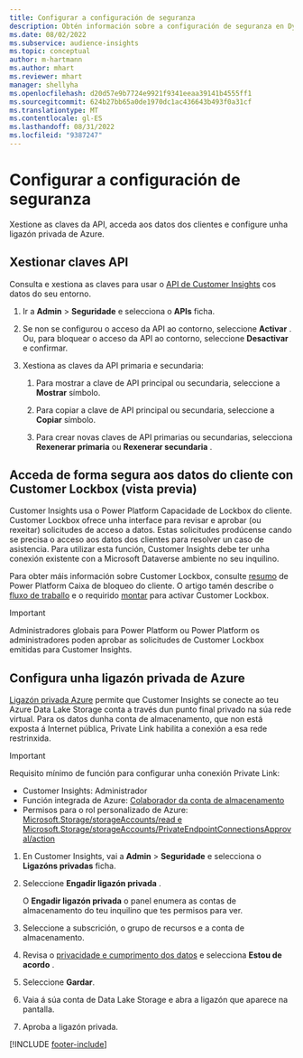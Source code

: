 ```yaml
---
title: Configurar a configuración de seguranza
description: Obtén información sobre a configuración de seguranza en Dynamics 365 Customer Insights.
ms.date: 08/02/2022
ms.subservice: audience-insights
ms.topic: conceptual
author: m-hartmann
ms.author: mhart
ms.reviewer: mhart
manager: shellyha
ms.openlocfilehash: d20d57e9b7724e9921f9341eeaa39141b4555ff1
ms.sourcegitcommit: 624b27bb65a0de1970dc1ac436643b493f0a31cf
ms.translationtype: MT
ms.contentlocale: gl-ES
ms.lasthandoff: 08/31/2022
ms.locfileid: "9387247"
---
```

# <a name="configure-security-settings"></a>Configurar a configuración de seguranza

Xestione as claves da API, acceda aos datos dos clientes e configure unha ligazón privada de Azure.

## <a name="manage-api-keys"></a>Xestionar claves API

Consulta e xestiona as claves para usar o [API de Customer Insights](apis.md) cos datos do seu entorno.

1. Ir a **Admin** > **Seguridade** e selecciona o **APIs** ficha.

1. Se non se configurou o acceso da API ao contorno, seleccione **Activar** . Ou, para bloquear o acceso da API ao contorno, seleccione **Desactivar** e confirmar.

1. Xestiona as claves da API primaria e secundaria:

   1. Para mostrar a clave de API principal ou secundaria, seleccione a **Mostrar** símbolo.

   1. Para copiar a clave de API principal ou secundaria, seleccione a **Copiar** símbolo.

   1. Para crear novas claves de API primarias ou secundarias, selecciona **Rexenerar primaria** ou **Rexenerar secundaria** .

## <a name="securely-access-customer-data-with-customer-lockbox-preview"></a>Acceda de forma segura aos datos do cliente con Customer Lockbox (vista previa)

Customer Insights usa o Power Platform Capacidade de Lockbox do cliente. Customer Lockbox ofrece unha interface para revisar e aprobar (ou rexeitar) solicitudes de acceso a datos. Estas solicitudes prodúcense cando se precisa o acceso aos datos dos clientes para resolver un caso de asistencia. Para utilizar esta función, Customer Insights debe ter unha conexión existente con a Microsoft Dataverse ambiente no seu inquilino.

Para obter máis información sobre Customer Lockbox, consulte [resumo](/power-platform/admin/about-lockbox#summary) de Power Platform Caixa de bloqueo do cliente. O artigo tamén describe o [fluxo de traballo](/power-platform/admin/about-lockbox#workflow) e o requirido [montar](/power-platform/admin/about-lockbox#enable-the-lockbox-policy) para activar Customer Lockbox.

> [!IMPORTANT]
> Administradores globais para Power Platform ou Power Platform os administradores poden aprobar as solicitudes de Customer Lockbox emitidas para Customer Insights.

## <a name="set-up-an-azure-private-link"></a>Configura unha ligazón privada de Azure

[Ligazón privada Azure](/azure/private-link/private-link-overview) permite que Customer Insights se conecte ao teu Azure Data Lake Storage conta a través dun punto final privado na súa rede virtual. Para os datos dunha conta de almacenamento, que non está exposta á Internet pública, Private Link habilita a conexión a esa rede restrinxida.

> [!IMPORTANT]
> Requisito mínimo de función para configurar unha conexión Private Link:
>
> - Customer Insights: Administrador
> - Función integrada de Azure: [Colaborador da conta de almacenamento](/azure/role-based-access-control/built-in-roles#storage-account-contributor)
> - Permisos para o rol personalizado de Azure: [Microsoft.Storage/storageAccounts/read e Microsoft.Storage/storageAccounts/PrivateEndpointConnectionsApproval/action](/azure/role-based-access-control/resource-provider-operations#microsoftstorage)

1. En Customer Insights, vai a **Admin** > **Seguridade** e selecciona o **Ligazóns privadas** ficha.

1. Seleccione **Engadir ligazón privada** .

   O **Engadir ligazón privada** o panel enumera as contas de almacenamento do teu inquilino que tes permisos para ver.

1. Seleccione a subscrición, o grupo de recursos e a conta de almacenamento.

1. Revisa o [privacidade e cumprimento dos datos](connections.md#data-privacy-and-compliance) e selecciona **Estou de acordo** .

1. Seleccione **Gardar**.

1. Vaia á súa conta de Data Lake Storage e abra a ligazón que aparece na pantalla.

1. Aproba a ligazón privada.


[!INCLUDE [footer-include](includes/footer-banner.md)]
